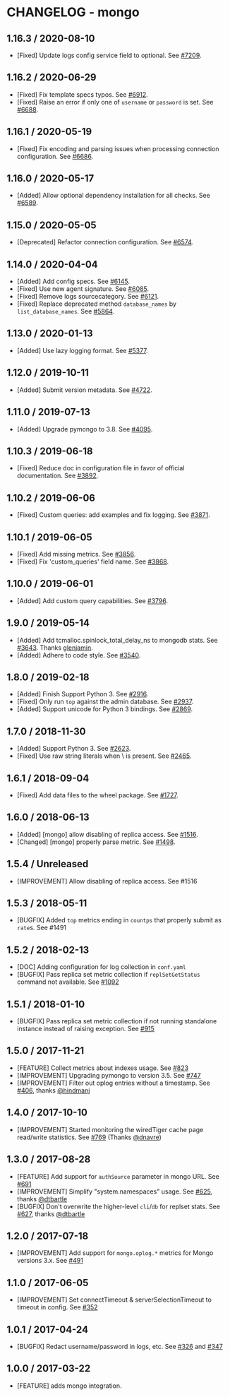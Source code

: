 # CHANGELOG - mongo

## 1.16.3 / 2020-08-10

* [Fixed] Update logs config service field to optional. See [#7209](https://github.com/DataDog/integrations-core/pull/7209).

## 1.16.2 / 2020-06-29

* [Fixed] Fix template specs typos. See [#6912](https://github.com/DataDog/integrations-core/pull/6912).
* [Fixed] Raise an error if only one of `username` or `password` is set. See [#6688](https://github.com/DataDog/integrations-core/pull/6688).

## 1.16.1 / 2020-05-19

* [Fixed] Fix encoding and parsing issues when processing connection configuration. See [#6686](https://github.com/DataDog/integrations-core/pull/6686).

## 1.16.0 / 2020-05-17

* [Added] Allow optional dependency installation for all checks. See [#6589](https://github.com/DataDog/integrations-core/pull/6589).

## 1.15.0 / 2020-05-05

* [Deprecated] Refactor connection configuration. See [#6574](https://github.com/DataDog/integrations-core/pull/6574).

## 1.14.0 / 2020-04-04

* [Added] Add config specs. See [#6145](https://github.com/DataDog/integrations-core/pull/6145).
* [Fixed] Use new agent signature. See [#6085](https://github.com/DataDog/integrations-core/pull/6085).
* [Fixed] Remove logs sourcecategory. See [#6121](https://github.com/DataDog/integrations-core/pull/6121).
* [Fixed] Replace deprecated method `database_names` by `list_database_names`. See [#5864](https://github.com/DataDog/integrations-core/pull/5864).

## 1.13.0 / 2020-01-13

* [Added] Use lazy logging format. See [#5377](https://github.com/DataDog/integrations-core/pull/5377).

## 1.12.0 / 2019-10-11

* [Added] Submit version metadata. See [#4722](https://github.com/DataDog/integrations-core/pull/4722).

## 1.11.0 / 2019-07-13

* [Added] Upgrade pymongo to 3.8. See [#4095](https://github.com/DataDog/integrations-core/pull/4095).

## 1.10.3 / 2019-06-18

* [Fixed] Reduce doc in configuration file in favor of official documentation. See [#3892](https://github.com/DataDog/integrations-core/pull/3892).

## 1.10.2 / 2019-06-06

* [Fixed] Custom queries: add examples and fix logging. See [#3871](https://github.com/DataDog/integrations-core/pull/3871).

## 1.10.1 / 2019-06-05

* [Fixed] Add missing metrics. See [#3856](https://github.com/DataDog/integrations-core/pull/3856).
* [Fixed] Fix 'custom_queries' field name. See [#3868](https://github.com/DataDog/integrations-core/pull/3868).

## 1.10.0 / 2019-06-01

* [Added] Add custom query capabilities. See [#3796](https://github.com/DataDog/integrations-core/pull/3796).

## 1.9.0 / 2019-05-14

* [Added] Add tcmalloc.spinlock_total_delay_ns to mongodb stats. See [#3643](https://github.com/DataDog/integrations-core/pull/3643). Thanks [glenjamin](https://github.com/glenjamin).
* [Added] Adhere to code style. See [#3540](https://github.com/DataDog/integrations-core/pull/3540).

## 1.8.0 / 2019-02-18

* [Added] Finish Support Python 3. See [#2916](https://github.com/DataDog/integrations-core/pull/2916).
* [Fixed] Only run `top` against the admin database. See [#2937](https://github.com/DataDog/integrations-core/pull/2937).
* [Added] Support unicode for Python 3 bindings. See [#2869](https://github.com/DataDog/integrations-core/pull/2869).

## 1.7.0 / 2018-11-30

* [Added] Support Python 3. See [#2623][1].
* [Fixed] Use raw string literals when \ is present. See [#2465][2].

## 1.6.1 / 2018-09-04

* [Fixed] Add data files to the wheel package. See [#1727][3].

## 1.6.0 / 2018-06-13

* [Added] [mongo] allow disabling of replica access. See [#1516][4].
* [Changed] [mongo] properly parse metric. See [#1498][5].

## 1.5.4 / Unreleased

* [IMPROVEMENT] Allow disabling of replica access. See #1516

## 1.5.3 / 2018-05-11

* [BUGFIX] Added `top` metrics ending in `countps` that properly submit as `rate`s. See #1491

## 1.5.2 / 2018-02-13

* [DOC] Adding configuration for log collection in `conf.yaml`
* [BUGFIX] Pass replica set metric collection if `replSetGetStatus` command not available. See [#1092][6]

## 1.5.1 / 2018-01-10

* [BUGFIX] Pass replica set metric collection if not running standalone instance instead of raising exception. See [#915][7]

## 1.5.0 / 2017-11-21

* [FEATURE] Collect metrics about indexes usage. See [#823][8]
* [IMPROVEMENT] Upgrading pymongo to version 3.5. See [#747][9]
* [IMPROVEMENT] Filter out oplog entries without a timestamp. See [#406][10], thanks [@hindmanj][11]

## 1.4.0 / 2017-10-10

* [IMPROVEMENT] Started monitoring the wiredTiger cache page read/write statistics. See [#769][12] (Thanks [@dnavre][13])

## 1.3.0 / 2017-08-28

* [FEATURE] Add support for `authSource` parameter in mongo URL. See [#691][14]
* [IMPROVEMENT] Simplify "system.namespaces" usage. See [#625][15], thanks [@dtbartle][16]
* [BUGFIX] Don't overwrite the higher-level `cli`/`db` for replset stats. See [#627][17], thanks [@dtbartle][16]

## 1.2.0 / 2017-07-18

* [IMPROVEMENT] Add support for `mongo.oplog.*` metrics for Mongo versions  3.x. See [#491][18]

## 1.1.0 / 2017-06-05

* [IMPROVEMENT] Set connectTimeout & serverSelectionTimeout to timeout in config. See [#352][19]

## 1.0.1 / 2017-04-24

* [BUGFIX] Redact username/password in logs, etc. See [#326][20] and [#347][21]

## 1.0.0 / 2017-03-22

* [FEATURE] adds mongo integration.

<!--- The following link definition list is generated by PimpMyChangelog --->
[1]: https://github.com/DataDog/integrations-core/pull/2623
[2]: https://github.com/DataDog/integrations-core/pull/2465
[3]: https://github.com/DataDog/integrations-core/pull/1727
[4]: https://github.com/DataDog/integrations-core/pull/1516
[5]: https://github.com/DataDog/integrations-core/pull/1498
[6]: https://github.com/DataDog/integrations-core/issues/1092
[7]: https://github.com/DataDog/integrations-core/issues/915
[8]: https://github.com/DataDog/integrations-core/issues/823
[9]: https://github.com/DataDog/integrations-core/issues/747
[10]: https://github.com/DataDog/integrations-core/issues/406
[11]: https://github.com/hindmanj
[12]: https://github.com/DataDog/integrations-core/issues/769
[13]: https://github.com/dnavre
[14]: https://github.com/DataDog/integrations-core/issues/691
[15]: https://github.com/DataDog/integrations-core/issues/625
[16]: https://github.com/dtbartle
[17]: https://github.com/DataDog/integrations-core/issues/627
[18]: https://github.com/DataDog/integrations-core/issues/491
[19]: https://github.com/DataDog/integrations-core/issues/352
[20]: https://github.com/DataDog/integrations-core/issues/326
[21]: https://github.com/DataDog/integrations-core/issues/347
